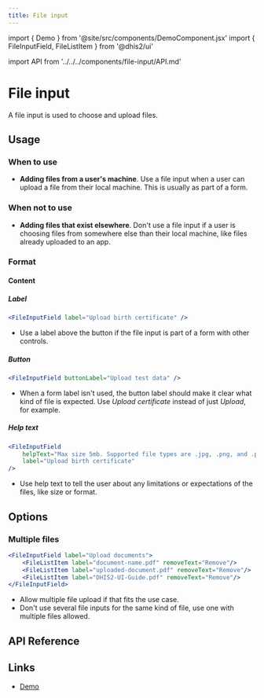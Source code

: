 ```yaml
---
title: File input
---
```


import { Demo } from '@site/src/components/DemoComponent.jsx'
import { FileInputField, FileListItem } from '@dhis2/ui'

import API from '../../../components/file-input/API.md'

# File input

A file input is used to choose and upload files.

<Demo>
    <FileInputField
    helpText="Max size 5mb. Supported file types are .jpg, .png, and .pdf."
    label="Upload birth certificate"
    />
</Demo>

## Usage



### When to use

-   **Adding files from a user's machine**. Use a file input when a user can upload a file from their local machine. This is usually as part of a form.

### When not to use

-   **Adding files that exist elsewhere**. Don't use a file input if a user is choosing files from somewhere else than their local machine, like files already uploaded to an app.

### Format

#### Content

##### Label

<Demo>
    <FileInputField
    label="Upload birth certificate"
    />
</Demo>

```jsx
<FileInputField label="Upload birth certificate" />
```

-   Use a label above the button if the file input is part of a form with other controls.

##### Button

<Demo>
    <FileInputField
    buttonLabel="Upload test data"
    />
</Demo>

```jsx
<FileInputField buttonLabel="Upload test data" />
```

-   When a form label isn't used, the button label should make it clear what kind of file is expected. Use _Upload certificate_ instead of just _Upload_, for example.

##### Help text

<Demo>
    <FileInputField
    helpText="Max size 5mb. Supported file types are .jpg, .png, and .pdf."
    label="Upload birth certificate"
    />
</Demo>

```jsx
<FileInputField
    helpText="Max size 5mb. Supported file types are .jpg, .png, and .pdf."
    label="Upload birth certificate"
/>
```

-   Use help text to tell the user about any limitations or expectations of the files, like size or format.

## Options

### Multiple files

<Demo>
    <FileInputField label="Upload documents">
        <FileListItem label="document-name.pdf" removeText="Remove"/>
        <FileListItem label="uploaded-document.pdf" removeText="Remove"/>
        <FileListItem label="DHIS2-UI-Guide.pdf" removeText="Remove"/>
    </FileInputField>
</Demo>

```jsx
<FileInputField label="Upload documents">
    <FileListItem label="document-name.pdf" removeText="Remove"/>
    <FileListItem label="uploaded-document.pdf" removeText="Remove"/>
    <FileListItem label="DHIS2-UI-Guide.pdf" removeText="Remove"/>
</FileInputField>
```

-   Allow multiple file upload if that fits the use case.
-   Don't use several file inputs for the same kind of file, use one with multiple files allowed.

## API Reference

<API />

## Links

-   [Demo](/demo/?path=/story/file-input--default)

